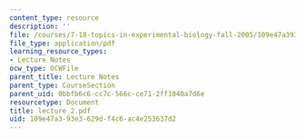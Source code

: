 ```yaml
---
content_type: resource
description: ''
file: /courses/7-18-topics-in-experimental-biology-fall-2005/109e47a393e3629df4c6ac4e253637d2_lecture_2.pdf
file_type: application/pdf
learning_resource_types:
- Lecture Notes
ocw_type: OCWFile
parent_title: Lecture Notes
parent_type: CourseSection
parent_uid: 0bbfb6c6-cc7c-566c-ce71-2ff1040a7d6e
resourcetype: Document
title: lecture_2.pdf
uid: 109e47a3-93e3-629d-f4c6-ac4e253637d2
---
```

